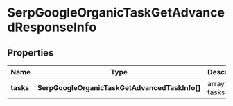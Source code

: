 # SerpGoogleOrganicTaskGetAdvancedResponseInfo

## Properties

| Name | Type | Description | Notes |
|------------ | ------------- | ------------- | -------------|
**tasks** | **SerpGoogleOrganicTaskGetAdvancedTaskInfo[]** | array of tasks |[optional]|